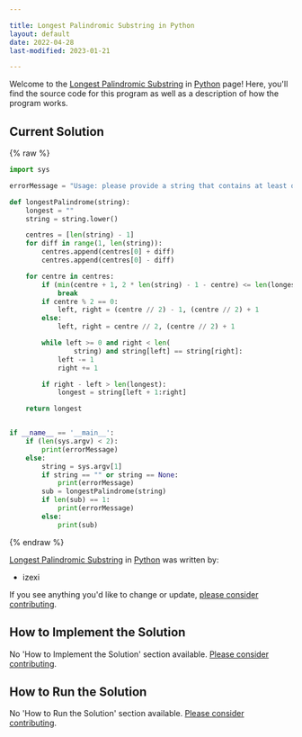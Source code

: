 ```yaml
---

title: Longest Palindromic Substring in Python
layout: default
date: 2022-04-28
last-modified: 2023-01-21

---
```


Welcome to the [Longest Palindromic Substring](https://sampleprograms.io/projects/longest-palindromic-substring) in [Python](https://sampleprograms.io/languages/python) page! Here, you'll find the source code for this program as well as a description of how the program works.

## Current Solution

{% raw %}

```python
import sys

errorMessage = "Usage: please provide a string that contains at least one palindrome"

def longestPalindrome(string):
    longest = ""
    string = string.lower()

    centres = [len(string) - 1]
    for diff in range(1, len(string)):
        centres.append(centres[0] + diff)
        centres.append(centres[0] - diff)

    for centre in centres:
        if (min(centre + 1, 2 * len(string) - 1 - centre) <= len(longest)):
            break
        if centre % 2 == 0:
            left, right = (centre // 2) - 1, (centre // 2) + 1
        else:
            left, right = centre // 2, (centre // 2) + 1

        while left >= 0 and right < len(
                string) and string[left] == string[right]:
            left -= 1
            right += 1

        if right - left > len(longest):
            longest = string[left + 1:right]

    return longest


if __name__ == '__main__':
    if (len(sys.argv) < 2):
        print(errorMessage)
    else:
        string = sys.argv[1]
        if string == "" or string == None:
            print(errorMessage)
        sub = longestPalindrome(string)
        if len(sub) == 1:
            print(errorMessage)
        else:
            print(sub)
```

{% endraw %}

[Longest Palindromic Substring](https://sampleprograms.io/projects/longest-palindromic-substring) in [Python](https://sampleprograms.io/languages/python) was written by:

- izexi

If you see anything you'd like to change or update, [please consider contributing](https://github.com/TheRenegadeCoder/sample-programs).

## How to Implement the Solution

No 'How to Implement the Solution' section available. [Please consider contributing](https://github.com/TheRenegadeCoder/sample-programs-website).

## How to Run the Solution

No 'How to Run the Solution' section available. [Please consider contributing](https://github.com/TheRenegadeCoder/sample-programs-website).